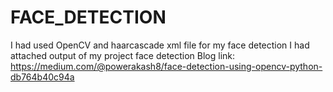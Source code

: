 # FACE_DETECTION
I had used OpenCV and haarcascade xml file for my face detection
I had attached output of my project face detection
Blog link:
https://medium.com/@powerakash8/face-detection-using-opencv-python-db764b40c94a
